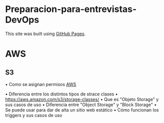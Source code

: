 # Preparacion-para-entrevistas-DevOps


This site was built using [GitHub Pages](https://pages.github.com/).

# AWS

## S3
•	Como se asignan permisos  [AWS](https://docs.aws.amazon.com/AmazonS3/latest/user-guide/set-permissions.html)

•	Diferencia entre los distintos tipos de strace clases
•	https://aws.amazon.com/s3/storage-classes/
•	Que es "Objeto Storage" y sus casos de uso
•	Diferencia entre "Object Storage" y "Block Storage"
•	Se puede usar para dar de alta un sitio web estático
•	Cómo funcionan los triggers y sus casos de uso

